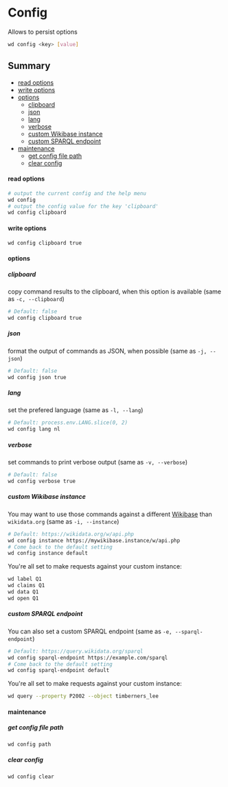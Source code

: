 # Config

Allows to persist options

```sh
wd config <key> [value]
```

## Summary

<!-- START doctoc generated TOC please keep comment here to allow auto update -->
<!-- DON'T EDIT THIS SECTION, INSTEAD RE-RUN doctoc TO UPDATE -->


- [read options](#read-options)
- [write options](#write-options)
- [options](#options)
  - [clipboard](#clipboard)
  - [json](#json)
  - [lang](#lang)
  - [verbose](#verbose)
  - [custom Wikibase instance](#custom-wikibase-instance)
  - [custom SPARQL endpoint](#custom-sparql-endpoint)
- [maintenance](#maintenance)
  - [get config file path](#get-config-file-path)
  - [clear config](#clear-config)

<!-- END doctoc generated TOC please keep comment here to allow auto update -->


#### read options
```sh
# output the current config and the help menu
wd config
# output the config value for the key 'clipboard'
wd config clipboard
```
#### write options
```sh
wd config clipboard true
```
#### options
##### clipboard
copy command results to the clipboard, when this option is available (same as `-c, --clipboard`)
```sh
# Default: false
wd config clipboard true
```
##### json
format the output of commands as JSON, when possible (same as `-j, --json`)
```sh
# Default: false
wd config json true
```
##### lang
set the prefered language (same as `-l, --lang`)
```sh
# Default: process.env.LANG.slice(0, 2)
wd config lang nl
```
##### verbose
set commands to print verbose output (same as `-v, --verbose`)
```sh
# Default: false
wd config verbose true
```
##### custom Wikibase instance
You may want to use those commands against a different [Wikibase](http://wikiba.se) than `wikidata.org` (same as `-i, --instance`)
```sh
# Default: https://wikidata.org/w/api.php
wd config instance https://mywikibase.instance/w/api.php
# Come back to the default setting
wd config instance default
```
You're all set to make requests against your custom instance:
```sh
wd label Q1
wd claims Q1
wd data Q1
wd open Q1
```

##### custom SPARQL endpoint
You can also set a custom SPARQL endpoint (same as `-e, --sparql-endpoint`)
```sh
# Default: https://query.wikidata.org/sparql
wd config sparql-endpoint https://example.com/sparql
# Come back to the default setting
wd config sparql-endpoint default
```
You're all set to make requests against your custom instance:
```sh
wd query --property P2002 --object timberners_lee
```

#### maintenance
##### get config file path
```sh
wd config path
```
##### clear config
```sh
wd config clear
```
